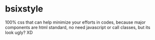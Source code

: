 # bsixstyle

100% css that can help minimize your efforts in codes, because major components are html standard, no need javascript or call classes,  but its look ugly? XD